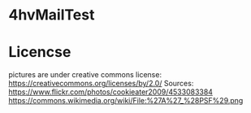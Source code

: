 # 4hvMailTest

# Licencse
pictures are under creative commons license:
https://creativecommons.org/licenses/by/2.0/
Sources:
https://www.flickr.com/photos/cookieater2009/4533083384
https://commons.wikimedia.org/wiki/File:%27A%27_%28PSF%29.png

